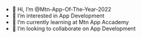 - 👋 Hi, I’m @Mtn-App-Of-The-Year-2022
- 👀 I’m interested in App Development
- 🌱 I’m currently learning at Mtn App Accademy
- 💞️ I’m looking to collaborate on App Development

<!---
Mtn-App-Of-The-Year-2022/Mtn-App-Of-The-Year-2022 is a ✨ special ✨ repository because its `README.md` (this file) appears on your GitHub profile.
You can click the Preview link to take a look at your changes.
--->
